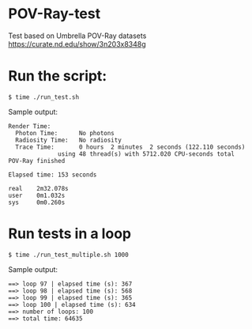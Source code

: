 # POV-Ray-test
Test based on Umbrella POV-Ray datasets https://curate.nd.edu/show/3n203x8348g

# Run the script:
```console
$ time ./run_test.sh
```
Sample output:

```console
Render Time:
  Photon Time:      No photons
  Radiosity Time:   No radiosity
  Trace Time:       0 hours  2 minutes  2 seconds (122.110 seconds)
              using 48 thread(s) with 5712.020 CPU-seconds total
POV-Ray finished

Elapsed time: 153 seconds

real    2m32.078s
user    0m1.032s
sys     0m0.260s
```

# Run tests in a loop
```console
$ time ./run_test_multiple.sh 1000
```
Sample output:

```console
==> loop 97 | elapsed time (s): 367
==> loop 98 | elapsed time (s): 568
==> loop 99 | elapsed time (s): 365
==> loop 100 | elapsed time (s): 634
==> number of loops: 100
==> total time: 64635
```
